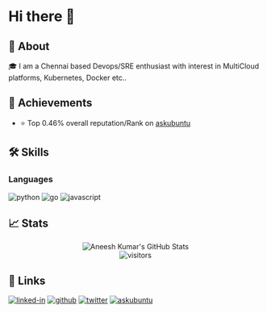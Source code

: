 # Hi there 👋

##  🚀 About
🎓 I am a Chennai based Devops/SRE enthusiast with interest in MultiCloud platforms, Kubernetes, Docker etc..

## 🏅 Achievements

* ⭐ Top 0.46% overall reputation/Rank on [askubuntu](https://askubuntu.com/users/4980/aneeshep)

## 🛠️ Skills

### Languages
![python](https://img.shields.io/badge/Python-3776AB?style=for-the-badge&logo=python&logoColor=white)
![go](https://img.shields.io/badge/Go-00ADD8?style=for-the-badge&logo=go&logoColor=white)
![javascript](https://img.shields.io/badge/JavaScript-323330?style=for-the-badge&logo=javascript&logoColor=F7DF1E)



<!--
### Tools -->


## 📈 Stats
<div align="center">
<img src="https://github-readme-stats.vercel.app/api?username=aneeshep&show_icons=true&hide_border=true" alt="Aneesh Kumar's GitHub Stats">
</div>
<div align="center">
<img src="https://visitor-badge.laobi.icu/badge?page_id=aneeshep.aneeshep" alt="visitors">
</div>

## 🔗 Links



[![linked-in](https://img.shields.io/badge/Linked_In-0077B5?style=for-the-badge&logo=LinkedIn&logoColor=white)](https://www.linkedin.com/in/aneeshep)
[![github](https://img.shields.io/badge/GitHub-000000?style=for-the-badge&logo=GitHub&logoColor=white)](https://github.com/aneeshep)
[![twitter](https://img.shields.io/badge/Twitter-1DA1F2?style=for-the-badge&logo=twitter&logoColor=white)](https://twitter.com/aneeshep)
[![askubuntu](https://img.shields.io/badge/-ASKUBUNTU-%23dd4814?style=for-the-badge&logo=ubuntu&logoColor=white)](https://askubuntu.com/users/4980/aneeshep)

<!-- <a href="https://stackexchange.com/users/494679"><img src="https://stackexchange.com/users/flair/494679.png?theme=clean" width="208" height="58" alt="profile for aneeshep on Stack Exchange, a network of free, community-driven Q&amp;A sites" title="profile for aneeshep on Stack Exchange, a network of free, community-driven Q&amp;A sites"></a> -->
<!--
**aneeshep/aneeshep** is a ✨ _special_ ✨ repository because its `README.md` (this file) appears on your GitHub profile.

Here are some ideas to get you started:

- 🔭 I’m currently working on ...
- 🌱 I’m currently learning ...
- 👯 I’m looking to collaborate on ...
- 🤔 I’m looking for help with ...
- 💬 Ask me about ...
- 📫 How to reach me: ...
- 😄 Pronouns: ...
- ⚡ Fun fact: ...
-->
